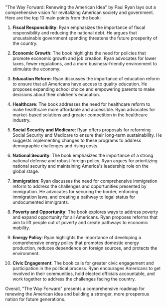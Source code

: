 "The Way Forward: Renewing the American Idea" by Paul Ryan lays out a comprehensive vision for revitalizing American society and government. Here are the top 10 main points from the book:

1. **Fiscal Responsibility**: Ryan emphasizes the importance of fiscal responsibility and reducing the national debt. He argues that unsustainable government spending threatens the future prosperity of the country.

2. **Economic Growth**: The book highlights the need for policies that promote economic growth and job creation. Ryan advocates for lower taxes, fewer regulations, and a more business-friendly environment to stimulate the economy.

3. **Education Reform**: Ryan discusses the importance of education reform to ensure that all Americans have access to quality education. He proposes expanding school choice and empowering parents to make decisions about their children's education.

4. **Healthcare**: The book addresses the need for healthcare reform to make healthcare more affordable and accessible. Ryan advocates for market-based solutions and greater competition in the healthcare industry.

5. **Social Security and Medicare**: Ryan offers proposals for reforming Social Security and Medicare to ensure their long-term sustainability. He suggests implementing changes to these programs to address demographic challenges and rising costs.

6. **National Security**: The book emphasizes the importance of a strong national defense and robust foreign policy. Ryan argues for prioritizing national security and maintaining America's leadership role on the global stage.

7. **Immigration**: Ryan discusses the need for comprehensive immigration reform to address the challenges and opportunities presented by immigration. He advocates for securing the border, enforcing immigration laws, and creating a pathway to legal status for undocumented immigrants.

8. **Poverty and Opportunity**: The book explores ways to address poverty and expand opportunity for all Americans. Ryan proposes reforms that aim to lift people out of poverty and create pathways to economic mobility.

9. **Energy Policy**: Ryan highlights the importance of developing a comprehensive energy policy that promotes domestic energy production, reduces dependence on foreign sources, and protects the environment.

10. **Civic Engagement**: The book calls for greater civic engagement and participation in the political process. Ryan encourages Americans to get involved in their communities, hold elected officials accountable, and work together to address the challenges facing the country.

Overall, "The Way Forward" presents a comprehensive roadmap for renewing the American idea and building a stronger, more prosperous nation for future generations.